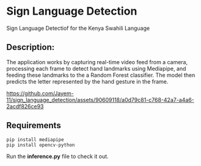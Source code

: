 # Sign Language Detection
Sign Language Detectiof for the Kenya Swahili Language

## Description: 
The application works by capturing real-time video feed from a camera, processing each frame to detect hand landmarks using Mediapipe,
and feeding these landmarks to the a Random Forest classifier. The model then predicts the letter represented by the hand gesture in the frame.


https://github.com/Jayem-11/sign_language_detection/assets/90609118/a0d79c81-c768-42a7-a4a6-2acdf826ce93

## Requirements
```
pip install mediapipe
pip install opencv-python
```
Run the **inference.py** file to check it out. 

